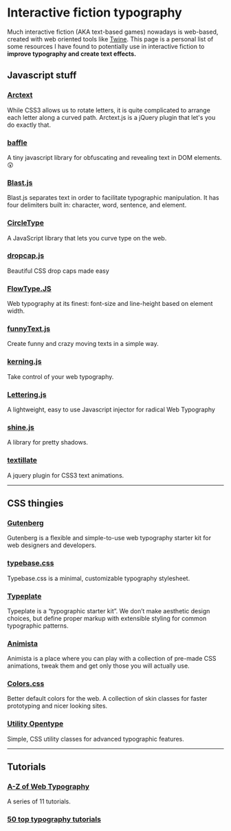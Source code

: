 # Interactive fiction typography

Much interactive fiction (AKA text-based games) nowadays is web-based, created with web oriented tools like [Twine](http://twinery.org). This page is a personal list of some resources I have found to potentially use in interactive fiction to **improve typography and create text effects.**

## Javascript stuff

### [Arctext](https://github.com/codrops/Arctext)
While CSS3 allows us to rotate letters, it is quite complicated to arrange each letter along a curved path. Arctext.js is a jQuery plugin that let's you do exactly that.  

### [baffle](https://github.com/camwiegert/baffle)
A tiny javascript library for obfuscating and revealing text in DOM elements. 😲

### [Blast.js](http://velocityjs.org/blast/)
Blast.js separates text in order to facilitate typographic manipulation. It has four delimiters built in: character, word, sentence, and element. 

### [CircleType](https://github.com/peterhry/CircleType)
A JavaScript library that lets you curve type on the web.

### [dropcap.js](https://github.com/adobe-webplatform/dropcap.js)
Beautiful CSS drop caps made easy 

### [FlowType.JS](https://github.com/simplefocus/FlowType.JS)
Web typography at its finest: font-size and line-height based on element width. 

### [funnyText.js](https://github.com/alvarotrigo/funnyText.js)
Create funny and crazy moving texts in a simple way.

### [kerning.js](https://github.com/endtwist/kerning.js)
Take control of your web typography. 

### [Lettering.js](https://github.com/davatron5000/Lettering.js)
A lightweight, easy to use Javascript <span> injector for radical Web Typography 

### [shine.js](https://github.com/bigspaceship/shine.js)
A library for pretty shadows. 

### [textillate](https://github.com/jschr/textillate)
A jquery plugin for CSS3 text animations. 

---

## CSS thingies

### [Gutenberg](https://matejlatin.github.io/Gutenberg/)
Gutenberg is a flexible and simple-to-use web typography starter kit for web designers and developers. 

### [typebase.css](http://devinhunt.github.io/typebase.css/)
Typebase.css is a minimal, customizable typography stylesheet.

### [Typeplate](http://typeplate.com/)
Typeplate is a “typographic starter kit”. We don’t make aesthetic design choices, but define proper markup with extensible styling for common typographic patterns. 

### [Animista](http://animista.net)
Animista is a place where you can play with a collection of pre-made CSS animations, tweak them and get only those you will actually use.

### [Colors.css](https://github.com/mrmrs/colors)
Better default colors for the web. A collection of skin classes for faster prototyping and nicer looking sites.

### [Utility Opentype](https://github.com/kennethormandy/utility-opentype)
Simple, CSS utility classes for advanced typographic features.

---

## Tutorials

### [A-Z of Web Typography](https://webdesign.tutsplus.com/series/a-z-of-web-typography--webdesign-11706)
A series of 11 tutorials.

### [50 top typography tutorials](http://www.creativebloq.com/graphic-design-tips/typography-tutorials-1232719)
